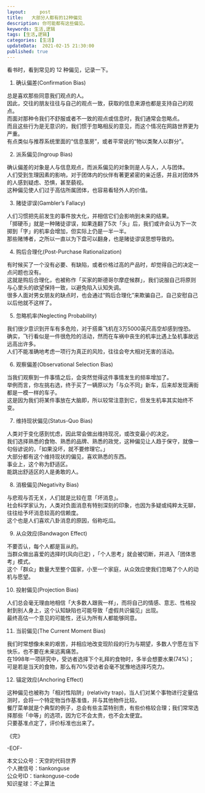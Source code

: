 ```yaml
---   
layout:     post  
title:   大部分人都有的12种偏见
description: 你可能都有这些偏见。       
keywords: 生活,逻辑  
tags: [生活,逻辑]    
categories: [生活]  
updateData:  2021-02-15 21:30:00  
published: true  
---  
```


看书时，看到常见的 12 种偏见，记录一下。  


1. 确认偏差(Confirmation Bias)  


总是喜欢那些同意我们观点的人。  
因此，交往的朋友往往与自己的观点一致，获取的信息来源也都是支持自己的观点。  
而面对那种令我们不舒服或者不一致的观点或信息时，我们通常会忽略点。  
而且这些行为是无意识的，我们惯于忽略相反的意见，而这个情况在网路世界更为严重。  
有点类似与推荐系统里面的“信息茧房”，或者平常说的“物以类聚人以群分”。  


2. 派系偏见(Ingroup Bias)  


确认偏差的对象是人与信息观点，而派系偏见的对象则是人与人，人与团体。  
人们受到生理因素的影响，对于团体内的伙伴有著更紧密的亲近感，并且对团体外的人感到疑虑、恐惧，甚至藐视。  
这种偏见使人们过于高估所属团体，也容易看轻外人的价值。  


3. 赌徒谬误(Gambler’s Fallacy)  


人们习惯把先前发生的事件放大化，并相信它们会影响到未来的结果。  
「掷硬币」就是一种赌徒谬误，如果连翻了5次「头」后，我们或许会认为下一次掷到「字」的机率会增加，但实际上仍是一半一半。  
那些赌博者，之所以一直以为下盘可以翻身，也是赌徒谬误思想导致的。  


4. 购后合理化(Post-Purchase Rationalization)  


有时候买了一个没有必要、有缺陷，或者价格过高的产品时，却觉得自己的决定一点问题也没有。  
这就是购后合理化，也被称作「买家的斯德哥尔摩症候群」，我们说服自己将原则与心里头的欲望保持一致，以避免陷入认知失调。  
很多人面对男女朋友的缺点时，也会通过“购后合理化”来欺骗自己，自己安慰自己以后他就不这样了。  


5. 忽略机率(Neglecting Probability)  


我们很少意识到开车有多危险，对于搭乘飞机在3万5000英尺高空却感到惶恐。  
确实，飞行看似是一件很危险的活动，然而在车祸中丧生的机率比遇上坠机事故远远高出许多。  
人们不能准确地考虑一项行为真正的风险，往往会夸大相对无害的活动。  


6. 观察偏差(Observational Selection Bias)  


当我们观察到一件事情之后，会突然觉得这件事情发生的频率增加了。  
举例而言，你左挑右选，终于买了一辆原以为「与众不同」新车，后来却发现满街都是一模一样的车子。  
这是因为我们将某件事放在大脑即，所以较常注意到它，但发生机率其实始终不变。  


7. 维持现状偏见(Status-Quo Bias)  


人类对于变化感到忧虑，因此常会做出维持现况，或改变最小的决定。  
我们选择熟悉的食物、熟悉的品牌、熟悉的政党，这种偏见让人趋于保守，就像一句俗谚说的，「如果没坏，就不要修理它。」  
大部分都有这个维持现状的偏见，喜欢熟悉的东西。  
事业上，这个称为舒适区。  
能跳出舒适区的人是勇敢的人。  


8. 消极偏见(Negativity Bias)  


与悲观与否无关，人们就是比较在意「坏消息」。  
社会科学家认为，人类对负面消息有特别深刻的印象，也因为多疑或纯粹太无聊，往往给予坏消息较高的信赖度。  
这个也是人们喜欢八卦消息的原因，俗称吃瓜。  


9. 从众效应(Bandwagon Effect)  
 
不要否认，每个人都是盲从的。  
当群众做出喜爱的选择时(风向已定) ，「个人思考」就会被切断，并进入「团体思考」模式。  
这个「群众」数量大至整个国家，小至一个家庭，从众效应使我们忽略了个人的动机与愿望。  


10. 投射偏见(Projection Bias)  


人们总会毫无理由地相信「大多数人跟我一样」，而将自己的情感、意志、性格投射到别人身上，这个认知缺陷也可能导致「虚假共识偏见」出现。  
最终高估一个意见的可能性，还认为所有人都能够同意。  


11. 当前偏见(The Current Moment Bias)  


我们时常想像未来的艰苦，并相应地改变现阶段的行为与期望，多数人宁愿在当下快乐，也不要在未来远离痛苦。  
在1998年一项研究中，受访者选择下个礼拜的食物时，多半会想要水果(74%)；可是若是当天的食物，那么有70%受访者会毫不犹豫地选择巧克力。  


12. 锚定效应(Anchoring Effect)  


这种偏见也被称为「相对性陷阱」(relativity trap)，当人们对某个事物进行定量估测时，会将一个特定物当作基准值，并与其他物件比较。  
餐厅菜单就是个典型的例子，总会有些主菜特别贵，有些价格较合理；我们常常选择那些「中等」的选项，因为它不会太贵，也不会太便宜。  
只要基准点定了，评价标准也出来了。  


《完》  


-EOF-  



本文公众号：天空的代码世界  
个人微信号：tiankonguse  
公众号ID：tiankonguse-code  
知识星球：不止算法  

